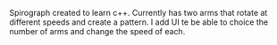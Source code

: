 Spirograph created to learn c++. Currently has two arms that rotate at different speeds and create a pattern.
I add UI te be able to choice the number of arms and change the speed of each.
